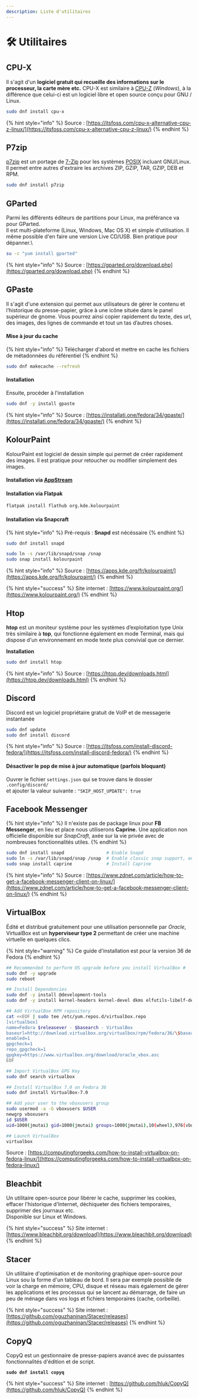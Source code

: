 ```yaml
---
description: Liste d'utilitaires
---
```


# 🛠 Utilitaires

## CPU-X

Il s'agit d'un **logiciel gratuit qui recueille des informations sur le processeur, la carte mère etc.** CPU-X est similaire à [CPU-Z](https://es.wikipedia.org/wiki/CPU-Z) (_Windows_), à la différence que celui-ci est un logiciel libre et open source conçu pour GNU / Linux.

```bash
sudo dnf install cpu-x
```

{% hint style="info" %}
Source : [https://itsfoss.com/cpu-x-alternative-cpu-z-linux/](https://itsfoss.com/cpu-x-alternative-cpu-z-linux/)
{% endhint %}

## P7zip

[p7zip](http://p7zip.sourceforge.net/) est un portage de [7-Zip](http://www.7-zip.org/) pour les systèmes [POSIX](http://fr.wikipedia.org/wiki/POSIX) incluant GNU/Linux. \
Il permet entre autres d'extraire les archives ZIP, GZIP, TAR, GZIP, DEB et RPM.

```bash
sudo dnf install p7zip
```

## GParted

Parmi les différents éditeurs de partitions pour Linux, ma préférance va pour GParted. \
Il est multi-plateforme (Linux, Windows, Mac OS X) et simple d'utilisation. Il même possible d'en faire une version Live CD/USB. Bien pratique pour dépanner.\


```bash
su -c "yum install gparted"
```

{% hint style="info" %}
Source : [https://gparted.org/download.php](https://gparted.org/download.php)
{% endhint %}

## GPaste

Il s'agit d'une extension qui permet aux utilisateurs de gérer le contenu et l’historique du presse-papier, grâce à une icône située dans le panel supérieur de gnome. Vous pourrez ainsi copier rapidement du texte, des url, des images, des lignes de commande et tout un tas d’autres choses.

#### Mise à jour du cache

{% hint style="info" %}
Télécharger d'abord et mettre en cache les fichiers de métadonnées du référentiel
{% endhint %}

```bash
sudo dnf makecache --refresh
```

#### Installation

Ensuite, procéder à l'installation

```bash
sudo dnf -y install gpaste
```

{% hint style="info" %}
Source : [https://installati.one/fedora/34/gpaste/](https://installati.one/fedora/34/gpaste/)
{% endhint %}

## KolourPaint

KolourPaint est logiciel de dessin simple qui permet de créer rapidement des images. Il est pratique pour retoucher ou modifier simplement des images.

#### Installation via [AppStream](appstream://org.kde.kolourpaint)

#### Installation via Flatpak

```bash
flatpak install flathub org.kde.kolourpaint
```

#### Installation via Snapcraft

{% hint style="info" %}
Pré-requis : **Snapd** est nécéssaire
{% endhint %}

```bash
sudo dnf install snapd
```

```bash
sudo ln -s /var/lib/snapd/snap /snap
sudo snap install kolourpaint
```

{% hint style="info" %}
Source : [https://apps.kde.org/fr/kolourpaint/](https://apps.kde.org/fr/kolourpaint/)
{% endhint %}

{% hint style="success" %}
Site internet : [https://www.kolourpaint.org/](https://www.kolourpaint.org/)
{% endhint %}

## Htop

**htop** est un moniteur système pour les systèmes d’exploitation type Unix très similaire à **top**, qui fonctionne également en mode Terminal, mais qui dispose d'un environnement en mode texte plus convivial que ce dernier.

**Installation**

```bash
sudo dnf install htop
```

{% hint style="info" %}
Source : [https://htop.dev/downloads.html](https://htop.dev/downloads.html)
{% endhint %}

## Discord

Discord est un logiciel propriétaire gratuit de VoIP et de messagerie instantanée

```bash
sudo dnf update
sudo dnf install discord
```

{% hint style="info" %}
Source : [https://itsfoss.com/install-discord-fedora/](https://itsfoss.com/install-discord-fedora/)
{% endhint %}

#### Désactiver le pop de mise à jour automatique (parfois bloquant)

Ouvrer le fichier `settings.json` qui se trouve dans le dossier `.config/discord/`\
et ajouter la valeur suivante : `"SKIP_HOST_UPDATE": true`

## Facebook Messenger

{% hint style="info" %}
Il n'existe pas de package linux pour **FB Messenger**, en lieu et place nous utiliserons **Caprine.** Une application non officielle disponible sur _SnapCraft_, axée sur la vie privée avec de nombreuses fonctionnalités utiles.
{% endhint %}

```bash
sudo dnf install snapd                # Enable Snapd
sudo ln -s /var/lib/snapd/snap /snap  # Enable classic snap support, enter the following to create a symbolic link
sudo snap install caprine             # Install Caprine
```

{% hint style="info" %}
Source : [https://www.zdnet.com/article/how-to-get-a-facebook-messenger-client-on-linux/](https://www.zdnet.com/article/how-to-get-a-facebook-messenger-client-on-linux/)
{% endhint %}

## VirtualBox

Édité et distribué gratuitement pour une utilisation personnelle par _Oracle_, VirtualBox est un **hyperviseur type 2** permettant de créer une machine virtuelle en quelques clics.

{% hint style="warning" %}
Ce guide d'installation est pour la version 36 de Fedora
{% endhint %}

```bash
## Recommended to perform OS upgrade before you install VirtualBox #
sudo dnf -y upgrade
sudo reboot

## Install Dependencies
sudo dnf -y install @development-tools
sudo dnf -y install kernel-headers kernel-devel dkms elfutils-libelf-devel qt5-qtx11extras

## Add VirtualBox RPM repository
cat <<EOF | sudo tee /etc/yum.repos.d/virtualbox.repo 
[virtualbox]
name=Fedora $releasever - $basearch - VirtualBox
baseurl=http://download.virtualbox.org/virtualbox/rpm/fedora/36/\$basearch
enabled=1
gpgcheck=1
repo_gpgcheck=1
gpgkey=https://www.virtualbox.org/download/oracle_vbox.asc
EOF

## Import VirtualBox GPG Key
sudo dnf search virtualbox

## Install VirtualBox 7.0 on Fedora 36
sudo dnf install VirtualBox-7.0

## Add your user to the vboxusers group
sudo usermod -a -G vboxusers $USER
newgrp vboxusers
id $USER
uid=1000(jmutai) gid=1000(jmutai) groups=1000(jmutai),10(wheel),976(vboxusers)

## Launch VirtualBox
virtualbox
```

Source : [https://computingforgeeks.com/how-to-install-virtualbox-on-fedora-linux/](https://computingforgeeks.com/how-to-install-virtualbox-on-fedora-linux/)

## Bleachbit

Un utilitaire open-source pour libérer le cache, supprimer les cookies, effacer l'historique d'Internet, déchiqueter des fichiers temporaires, supprimer des journaux etc. \
Disponible sur Linux et Windows.

{% hint style="success" %}
Site internet : [https://www.bleachbit.org/download](https://www.bleachbit.org/download)
{% endhint %}

## Stacer

Un utilitaire d'optimisation et de monitoring graphique open-source pour Linux sou la forme d'un tableau de bord. Il sera par exemple possible de voir la charge en mémoire, CPU, disque et réseau mais également de gérer les applications et les processus qui se lancent au démarrage, de faire un peu de ménage dans vos logs et fichiers temporaires (cache, corbeille).

{% hint style="success" %}
Site internet : [https://github.com/oguzhaninan/Stacer/releases](https://github.com/oguzhaninan/Stacer/releases)
{% endhint %}

## CopyQ

CopyQ est un gestionnaire de presse-papiers avancé avec de puissantes fonctionnalités d'édition et de script.

<pre class="language-bash"><code class="lang-bash"><strong>sudo dnf install copyq
</strong></code></pre>

{% hint style="success" %}
Site internet : [https://github.com/hluk/CopyQ](https://github.com/hluk/CopyQ)
{% endhint %}
